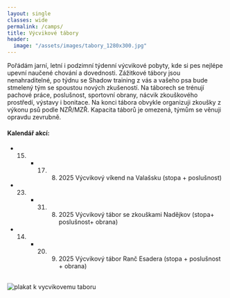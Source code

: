 ```yaml
---
layout: single
classes: wide
permalink: /camps/
title: Výcvikové tábory
header:
  image: "/assets/images/tabory_1280x300.jpg"
---
```


Pořádám jarní, letní i podzimní týdenní výcvikové pobyty, kde si pes nejlépe upevní naučené chování a dovednosti. Zážitkové tábory jsou nenahraditelné, po týdnu se Shadow training z vás a vašeho psa bude stmelený tým se spoustou nových zkušeností. Na táborech se trénují pachové práce, poslušnost, sportovní obrany, nácvik zkouškového prostředí, výstavy i bonitace. Na konci tábora obvykle organizuji zkoušky z výkonu psů podle NZŘ/MZŘ. Kapacita táborů je omezená, týmům se věnuji opravdu zevrubně.

#### Kalendář akcí:
* 15. - 17. 8. 2025  Výcvikový víkend na Valašsku (stopa + poslušnost)
* 23. - 31. 8. 2025  Výcvikový tábor se zkouškami Nadějkov (stopa+ poslušnost+ obrana)
* 14. - 20. 9. 2025  Výcvikový tábor Ranč Esadera (stopa + poslušnost + obrana)

<br>

<img src="{{ site.url }}{{ site.baseurl }}/assets/images/tabor.jpg" alt="plakat k vycvikovemu taboru" class="full">